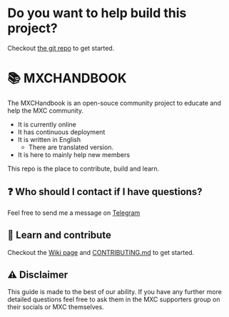 # Do you want to help build this project?
Checkout [the git repo](https://github.com/DutchDevOfficial/MXC_Handbook) to get started.

# 📚 MXCHANDBOOK
The MXCHandbook is an open-souce community project to educate and help the MXC community.
- It is currently online
- It has continuous deployment
- It is written in English
  - There are translated version.
- It is here to mainly help new members

This repo is the place to contribute, build and learn. 

## ❓ Who should I contact if I have questions?
Feel free to send me a message on [Telegram](https://t.me/Dutchdev)

## 📘 Learn and contribute
Checkout the [Wiki page](https://github.com/DutchDevOfficial/MXC_Handbook/wiki) and [CONTRIBUTING.md](https://github.com/DutchDevOfficial/MXC_Handbook/blob/master/CONTRIBUTING.md) to get started. 

## ⚠️ Disclaimer
This guide is made to the best of our ability. If you have any further more detailed questions feel free to ask them in the MXC supporters group on their socials or MXC themselves.